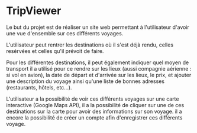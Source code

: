 # TripViewer
Le but du projet est de réaliser un site web permettant à l'utilisateur d'avoir une vue d'ensemble sur ces différents voyages.

L'utilisateur peut rentrer les destinations où il s'est déjà rendu, celles resérvées et celles qu'il prévoit de faire.

Pour les différentes destinations, il peut également indiquer quel moyen de transport il a utilisé pour ce rendre sur les lieux (aussi compagnie aérienne : si vol en avion), la date de départ et d'arrivée sur les lieux, le prix, et ajouter une description du voyage ainsi qu'une liste de bonnes adresses (restaurants, hôtels, etc...).

L'utilisateur a la possibilité de voir ces différents voyages sur une carte interactive (Google Maps API), il a la possibilité de cliquer sur une de ces destinations sur la carte pour avoir des informations sur son voyage.
il a encore la possibilité de créer un compte afin d'enregistrer ces différents voyage.